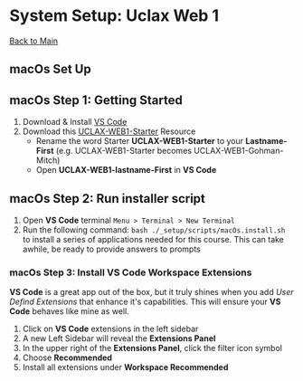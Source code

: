 # System Setup: Uclax Web 1

[Back to Main](../SETUP.md)

## macOs Set Up

## macOs Step 1: Getting Started

1. Download & Install <a href="https://code.visualstudio.com/download" target="VSCodeDownload">VS Code</a>
2. Download this [UCLAX-WEB1-Starter](https://github.com/uclax-web1-winter-2023/UCLAX-Web1-Starter/archive/refs/heads/master.zip) Resource
    - Rename the word Starter **UCLAX-WEB1-Starter** to your **Lastname-First** (e.g. UCLAX-WEB1-Starter becomes UCLAX-WEB1-Gohman-Mitch)
    - Open **UCLAX-WEB1-lastname-First** in **VS Code**

## macOs Step 2: Run installer script

1. Open **VS Code** terminal `Menu > Terminal > New Terminal`
2. Run the following command: `bash ./_setup/scripts/macOs.install.sh` to install a series of applications needed for this course. This can take awhile, be ready to provide answers to prompts

### macOs Step 3: Install VS Code Workspace Extensions

**VS Code** is a great app out of the box, but it truly shines when you add _User Defind Extensions_ that enhance it's capabilities. This will ensure your **VS Code** behaves like mine as well.

1. Click on **VS Code** extensions in the left sidebar
2. A new Left Sidebar will reveal the **Extensions Panel**
3. In the upper right of the **Extensions Panel**, click the filter icon symbol
4. Choose **Recommended**
5. Install all extensions under **Workspace Recommended**
